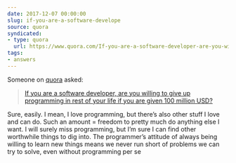 ```yaml
---
date: 2017-12-07 00:00:00
slug: if-you-are-a-software-develope
source: quora
syndicated:
- type: quora
  url: https://www.quora.com/If-you-are-a-software-developer-are-you-willing-to-give-up-programming-in-rest-of-your-life-if-you-are-given-100-million-USD/answer/Roy-Tang
tags:
- answers
---
```


Someone on [quora](https://quora.com) asked:

> [If you are a software developer, are you willing to give up programming in rest of your life if you are given 100 million USD?](https://www.quora.com/If-you-are-a-software-developer-are-you-willing-to-give-up-programming-in-rest-of-your-life-if-you-are-given-100-million-USD/answer/Roy-Tang)


Sure, easily. I mean, I love programming, but there’s also other stuff I love and can do. Such an amount = freedom to pretty much do anything else I want. I will surely miss programming, but I’m sure I can find other worthwhile things to dig into. The programmer’s attitude of always being willing to learn new things means we never run short of problems we can try to solve, even without programming per se